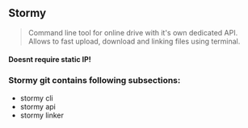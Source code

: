 ## Stormy
> Command line tool for online drive with it's own dedicated API. <br>
> Allows to fast upload, download and linking files using terminal.

#### Doesnt require static IP!

### Stormy git contains following subsections:
* stormy cli
* stormy api
* stormy linker

